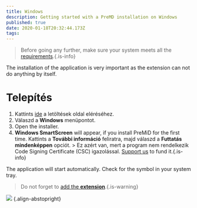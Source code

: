 ```yaml
---
title: Windows
description: Getting started with a PreMD installation on Windows
published: true
date: 2020-01-18T20:32:44.173Z
tags:
---
```


> Before going any further, make sure your system meets all the [requirements](/install/requirements).{.is-info}

The installation of the application is very important as the extension can not do anything by itself.

# Telepítés
1. Kattints [ide](https://premid.app/downloads) a letöltések oldal eléréséhez.
2. Válaszd a **Windows** menüpontot.
3. Open the installer.
4. **Windows SmartScreen** will appear, if you install PreMiD for the first time. Kattints a **További információ** feliratra, majd válaszd a **Futtatás mindenképpen** opciót. > Ez azért van, mert a program nem rendelkezik Code Signing Certificate (CSC) igazolással. [Support us](https://www.patreon.com/Timeraa) to fund it.{.is-info}

The application will start automatically. Check for the symbol in your system tray.

> Do not forget to [add the **extension**](/install).{.is-warning}

![](https://a.icons8.com/djxbtnYm/GBjHDS/svg.svg) {.align-abstopright}